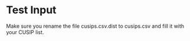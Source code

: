 # Test Input
Make sure you rename the file cusips.csv.dist to cusips.csv and fill it with your CUSIP list.